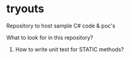 # tryouts
Repository to host sample C# code &amp; poc's

What to look for in this repository?

1. How to write unit test for STATIC methods?
